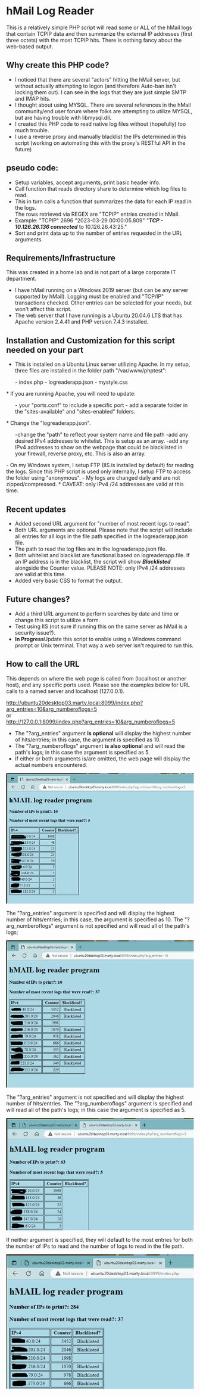 # hMail Log Reader
This is a relatively simple PHP script will read some or ALL of the hMail logs that contain TCPIP data and then summarize the external IP addresses (first three octets) with the most TCPIP hits. There is nothing fancy about the web-based output.

## Why create this PHP code?
* I noticed that there are several "actors" hitting the hMail server, but without actually attempting to logon (and therefore Auto-ban isn't locking them out). I can see in the logs that they are just simple SMTP and IMAP hits.
* I thought about using MYSQL. There are several references in the hMail community/end user forum where folks are attempting to utilize MYSQL, but are having trouble with libmysql.dll.
* I created this PHP code to read native log files without (hopefully) too much trouble.
* I use a reverse proxy and manually blacklist the IPs determined in this script (working on automating this with the proxy's RESTful API in the future)

## pseudo code:
* Setup variables, accept arguments, print basic header info.
* Call function that reads directory share to determine which log files to read.
* This in turn calls a function that summarizes the data for each IP read in the logs.
<br>The rows retrieved via REGEX are "TCPIP" entries created in hMail.
* Example:  "TCPIP"	2696	"2023-03-29 00:00:05.809"	"***TCP - 10.126.26.136 connected*** to 10.126.26.43:25."
* Sort and print data up to the number of entries requested in the URL arguments.

## Requirements/Infrastructure
This was created in a home lab and is not part of a large corporate IT department.
* I have hMail running on a Windows 2019 server (but can be any server supported by hMail). Logging must be enabled and "TCP/IP" transactions checked. Other entries can be selected for your needs, but won't affect this script.
* The web server that I have running is a Ubuntu 20.04.6 LTS that has Apache version 2.4.41 and PHP version 7.4.3 installed.

## Installation and Customization for this script needed on your part
* This is installed on a Ubuntu Linux server utilizing Apache. In my setup, three files are installed in the folder path "/var/www/phptest":
<ul>
- index.php
- logreaderapp.json
- mystyle.css
</ul>
* If you are running Apache, you will need to update:
<ul>
- your "ports.conf" to include a specific port
- add a separate folder in the "sites-available" and "sites-enabled" folders.
</ul>
* Change the "logreaderapp.json".
<ul>
-change the "path" to reflect your system name and file path
-add any desired IPv4 addresses to whitelist. This is setup as an array.
-add any IPv4 addresses to show on the webpage that could be blacklisted in your firewall, reverse proxy, etc. This is also an array.
</ul>
- On my Windows system, I setup FTP (IIS is installed by default) for reading the logs. Since this PHP script is used only internally, I setup FTP to access the folder using "anonymous".
- My logs are changed daily and are not zipped/compressed.
* CAVEAT: only IPv4 /24 addresses are valid at this time.


## Recent updates
* Added second URL argument for "number of most recent logs to read".
* Both URL arguments are optional. Please note that the script will include all entries for all logs in the file path specified in the logreaderapp.json file.
* The path to read the log files are in the logreaderapp.json file.
* Both whitelist and blacklist are functional based on logreaderapp.file. If an IP address is in the blacklist, the script will show ***Blacklisted*** alongside the Counter value.
  PLEASE NOTE: only IPv4 /24 addresses are valid at this time.
* Added very basic CSS to format the output.

## Future changes?
* Add a third URL argument to perform searches by date and time or change this script to utilize a form.
* Test using IIS (not sure if running this on the same server as hMail is a security issue?).
* **In Progress**Update this script to enable using a Windows command prompt or Unix terminal. That way a web server isn't required to run this.

## How to call the URL
This depends on where the web page is called from (localhost or another host), and any specific ports used. Please see the examples below for URL calls to a named server and localhost (127.0.0.1).

http://ubuntu20desktop03.marty.local:8099/index.php?arg_entries=10&arg_numberoflogs=5
<br>or<br>
http://127.0.0.1:8099/index.php?arg_entries=10&arg_numberoflogs=5

* The "?arg_entries" argument **is optional** will display the highest number of hits/entries; in this case, the argument is specified as 10.
* The "?arg_numberoflogs" argument **is also optional** and will read the path's logs; in this case the argument is specified as 5.
* If either or both arguments is/are omitted, the web page will display the actual numbers encountered.

![screen cap of top 10 external IP addresses summarized from 5 logs](Example4.PNG)


The "?arg_entries" argument is specified and will display the highest number of hits/entries; in this case, the argument is specified as 10. The "?arg_numberoflogs" argument is not specified and will read all of the path's logs;

![screen cap of top 10 external IP addresses summarized from logs](Example1.PNG)


The "?arg_entries" argument is not specified and will display the highest number of hits/entries. The "?arg_numberoflogs" argument is specified and will read all of the path's logs; in this case the argument is specified as 5.

![screen cap of top 10 external IP addresses summarized from 5 logs](Example2.PNG)


If neither argument is specified, they will default to the most entries for both the number of IPs to read and the number of logs to read in the file path.

![screen cap of all external IP addresses summarized from all logs](Example3.PNG)
